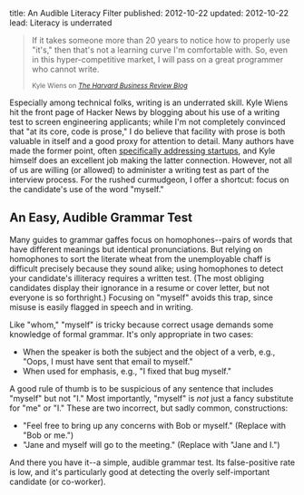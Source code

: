 title: An Audible Literacy Filter
published: 2012-10-22
updated: 2012-10-22
lead: Literacy is underrated

<blockquote cite="http://blogs.hbr.org/cs/2012/07/i_wont_hire_people_who_use_poo.html">
<p>If it takes someone more than 20 years to notice how to properly use "it's,"
then that's not a learning curve I'm comfortable with. So, even in this
hyper-competitive market, I will pass on a great programmer who cannot
write.</p>
<small>Kyle Wiens on <cite><a href="http://blogs.hbr.org/cs/2012/07/i_wont_hire_people_who_use_poo.html">
The Harvard Business Review Blog</a></cite></small>
</blockquote>

Especially among technical folks, writing is an underrated skill. Kyle Wiens
hit the front page of Hacker News by blogging about his use of a writing test
to screen engineering applicants; while I'm not completely convinced that "at
its core, code is prose," I do believe that facility with prose is both
valuable in itself and a good proxy for attention to detail. Many authors have
made the former point, often [specifically addressing startups][rww], and Kyle
himself does an excellent job making the latter connection. However, not all of
us are willing (or allowed) to administer a writing test as part of the
interview process. For the rushed curmudgeon, I offer a shortcut: focus on the
candidate's use of the word "myself."

## An Easy, Audible Grammar Test

Many guides to grammar gaffes focus on homophones--pairs of words that
have different meanings but identical pronunciations.  But relying on
homophones to sort the literate wheat from the unemployable chaff is difficult
precisely because they sound alike; using homophones to detect your candidate's
illiteracy requires a written test.  (The most obliging candidates display
their ignorance in a resume or cover letter, but not everyone is so
forthright.) Focusing on "myself" avoids this trap, since misuse is easily
flagged in speech and in writing.

Like "whom," "myself" is tricky because correct usage demands some knowledge of
formal grammar. It's only appropriate in two cases:

* When the speaker is both the subject and the object of a verb, e.g., "Oops, I must have
  sent that email to myself."
* When used for emphasis, e.g., "I fixed that bug myself."

A good rule of thumb is to be suspicious of any sentence that includes "myself"
but not "I." Most importantly, "myself" is *not* just a fancy substitute for "me" or
"I." These are two incorrect, but sadly common, constructions:

* "Feel free to bring up any concerns with Bob or myself." (Replace with "Bob
  or me.")
* "Jane and myself will go to the meeting." (Replace with "Jane and I.")

And there you have it--a simple, audible grammar test. Its
false-positive rate is low, and it's particularly good at detecting the overly
self-important candidate (or co-worker).

[economist]: http://www.economist.com/blogs/johnson/2012/07/language-and-computers
[rww]: http://www.readwriteweb.com/start/2012/04/the-dirty-dozen-grammatical-er.php
